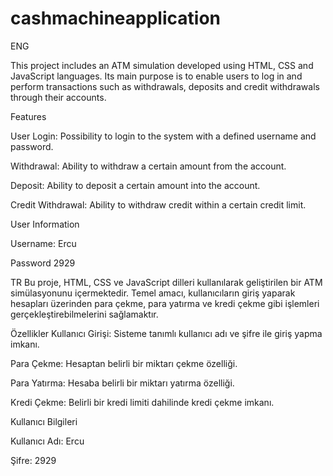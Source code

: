 # cashmachineapplication

ENG

This project includes an ATM simulation developed using HTML, CSS and JavaScript languages. Its main purpose is to enable users to log in and perform transactions such as withdrawals, deposits and credit withdrawals through their accounts.

Features

User Login: Possibility to login to the system with a defined username and password.

Withdrawal: Ability to withdraw a certain amount from the account.

Deposit: Ability to deposit a certain amount into the account.

Credit Withdrawal: Ability to withdraw credit within a certain credit limit.

User Information

Username: Ercu

Password 2929


TR
Bu proje, HTML, CSS ve JavaScript dilleri kullanılarak geliştirilen bir ATM simülasyonunu içermektedir. Temel amacı, kullanıcıların giriş yaparak hesapları üzerinden para çekme, para yatırma ve kredi çekme gibi işlemleri gerçekleştirebilmelerini sağlamaktır.

Özellikler
Kullanıcı Girişi: Sisteme tanımlı kullanıcı adı ve şifre ile giriş yapma imkanı.

Para Çekme: Hesaptan belirli bir miktarı çekme özelliği.

Para Yatırma: Hesaba belirli bir miktarı yatırma özelliği.

Kredi Çekme: Belirli bir kredi limiti dahilinde kredi çekme imkanı.

Kullanıcı Bilgileri

Kullanıcı Adı: Ercu

Şifre: 2929

